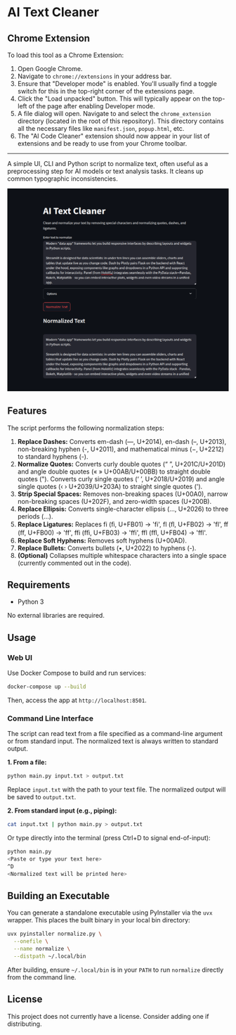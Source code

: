 # AI Text Cleaner

## Chrome Extension

To load this tool as a Chrome Extension:

1.  Open Google Chrome.
2.  Navigate to `chrome://extensions` in your address bar.
3.  Ensure that "Developer mode" is enabled. You'll usually find a toggle switch for this in the top-right corner of the extensions page.
4.  Click the "Load unpacked" button. This will typically appear on the top-left of the page after enabling Developer mode.
5.  A file dialog will open. Navigate to and select the `chrome_extension` directory (located in the root of this repository). This directory contains all the necessary files like `manifest.json`, `popup.html`, etc.
6.  The "AI Code Cleaner" extension should now appear in your list of extensions and be ready to use from your Chrome toolbar.

---

A simple UI, CLI and Python script to normalize text, often useful as a preprocessing step for AI models or text analysis tasks. It cleans up common typographic inconsistencies.

![Web UI](web_ui.png)

## Features

The script performs the following normalization steps:

1. **Replace Dashes:** Converts em-dash (—, U+2014), en-dash (–, U+2013), non-breaking hyphen (-, U+2011), and mathematical minus (−, U+2212) to standard hyphens (-).
2. **Normalize Quotes:** Converts curly double quotes (“ ”, U+201C/U+201D) and angle double quotes (« » U+00AB/U+00BB) to straight double quotes ("). Converts curly single quotes (‘ ’, U+2018/U+2019) and angle single quotes (‹ › U+2039/U+203A) to straight single quotes (').
3. **Strip Special Spaces:** Removes non-breaking spaces (U+00A0), narrow non-breaking spaces (U+202F), and zero-width spaces (U+200B).
4. **Replace Ellipsis:** Converts single-character ellipsis (…, U+2026) to three periods (...).
5. **Replace Ligatures:** Replaces fi (ﬁ, U+FB01) → 'fi', fl (ﬂ, U+FB02) → 'fl', ff (ﬀ, U+FB00) → 'ff', ffi (ﬃ, U+FB03) → 'ffi', ffl (ﬄ, U+FB04) → 'ffl'.
6. **Replace Soft Hyphens:** Removes soft hyphens (U+00AD).
7. **Replace Bullets:** Converts bullets (•, U+2022) to hyphens (-).
8. **(Optional)** Collapses multiple whitespace characters into a single space (currently commented out in the code).

## Requirements

- Python 3

No external libraries are required.

## Usage

### Web UI

Use Docker Compose to build and run services:

```bash
docker-compose up --build
```

Then, access the app at `http://localhost:8501`.

### Command Line Interface

The script can read text from a file specified as a command-line argument or from standard input. The normalized text is always written to standard output.

**1. From a file:**

```bash
python main.py input.txt > output.txt
```

Replace `input.txt` with the path to your text file. The normalized output will be saved to `output.txt`.

**2. From standard input (e.g., piping):**

```bash
cat input.txt | python main.py > output.txt
```

Or type directly into the terminal (press Ctrl+D to signal end-of-input):

```bash
python main.py
<Paste or type your text here>
^D
<Normalized text will be printed here>
```

## Building an Executable

You can generate a standalone executable using PyInstaller via the `uvx` wrapper. This places the built binary in your local bin directory:

```bash
uvx pyinstaller normalize.py \
  --onefile \
  --name normalize \
  --distpath ~/.local/bin
```

After building, ensure `~/.local/bin` is in your `PATH` to run `normalize` directly from the command line.

## License

This project does not currently have a license. Consider adding one if distributing.
